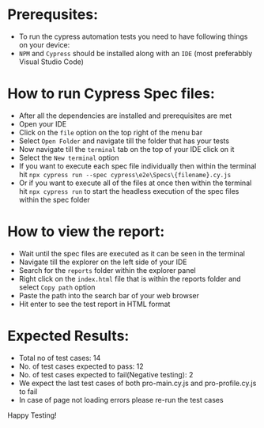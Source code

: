# Prerequsites:
- To run the cypress automation tests you need to have following things on your device:
- `NPM` and `Cypress` should be installed along with an `IDE` (most preferabbly Visual Studio Code)

# How to run Cypress Spec files: 
- After all the dependencies are installed and prerequisites are met
-  Open your IDE
- Click on the `file` option on the top right of the menu bar
- Select `Open Folder` and navigate till the folder that has your tests
- Now navigate till the `terminal` tab on the top of your IDE click on it
- Select the `New terminal` option
- If you want to execute each spec file individually then within the terminal hit `npx cypress run --spec cypress\e2e\Specs\{filename}.cy.js`
- Or if you want to execute all of the files at once then within the terminal hit `npx cypress run` to start the headless execution of the spec files within the spec folder


# How to view the report:
- Wait until the spec files are executed as it can be seen in the terminal
- Navigate till the explorer on the left side of your IDE
- Search for the `reports` folder within the explorer panel
- Right click on the `index.html` file that is within the reports folder and select `Copy path` option
- Paste the path into the search bar of your web browser
- Hit enter to see the test report in HTML format

# Expected Results:
- Total no of test cases: 14
- No. of test cases expected to pass: 12
- No. of test cases expected to fail(Negative testing): 2
- We expect the last test cases of both pro-main.cy.js and pro-profile.cy.js to fail
- In case of page not loading errors please re-run the test cases



Happy Testing!
